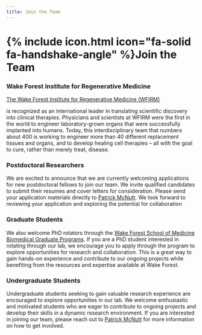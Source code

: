 ```yaml
---
title: Join the Team
---
```


# {% include icon.html icon="fa-solid fa-handshake-angle" %}Join the Team

### Wake Forest Institute for Regenerative  Medicine

<p><a href="https://school.wakehealth.edu/research/institutes-and-centers/wake-forest-institute-for-regenerative-medicine/"> The Wake Forest Institute for Regenerative Medicine (WFIRM) </a></p> is recognized as an international leader in translating scientific discovery into clinical therapies. Physicians and scientists at WFIRM were the first in the world to engineer laboratory-grown organs that were successfully implanted into humans. Today, this interdisciplinary team that numbers about 400 is working to engineer more than 40 different replacement tissues and organs, and to develop healing cell therapies – all with the goal to cure, rather than merely treat, disease. 

### Postdoctoral Researchers

We are excited to announce that we are currently welcoming applications for new postdoctoral fellows to join our team. We invite qualified candidates to submit their resumes and cover letters for consideration. Please send your application materials directly to [Patrick McNutt](https://profiles.wakehealth.edu/display/person/pmcnutt/). We look forward to reviewing your application and exploring the potential for collaboration

### Graduate Students

We also welcome PhD rotators through the [Wake Forest School of Medicine Biomedical Graduate Programs](https://school.wakehealth.edu/education-and-training/graduate-programs/). If you are a PhD student interested in rotating through our lab, we encourage you to apply through the program to explore opportunities for research and collaboration. This is a great way to gain hands-on experience and contribute to our ongoing projects while benefiting from the resources and expertise available at Wake Forest.

### Undergraduate Students

Undergraduate students seeking to gain valuable research experience are encouraged to explore opportunities in our lab. We welcome enthusiastic and motivated students who are eager to contribute to ongoing projects and develop their skills in a dynamic research environment. If you are interested in joining our team, please reach out to [Patrick McNutt]("https://profiles.wakehealth.edu/display/person/pmcnutt") for more information on how to get involved.